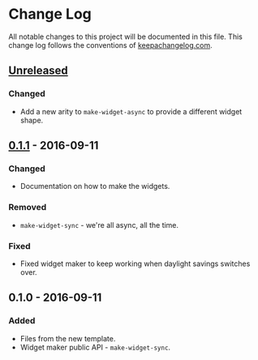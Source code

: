 # Change Log
All notable changes to this project will be documented in this file. This change log follows the conventions of [keepachangelog.com](http://keepachangelog.com/).

## [Unreleased]
### Changed
- Add a new arity to `make-widget-async` to provide a different widget shape.

## [0.1.1] - 2016-09-11
### Changed
- Documentation on how to make the widgets.

### Removed
- `make-widget-sync` - we're all async, all the time.

### Fixed
- Fixed widget maker to keep working when daylight savings switches over.

## 0.1.0 - 2016-09-11
### Added
- Files from the new template.
- Widget maker public API - `make-widget-sync`.

[Unreleased]: https://github.com/your-name/rand_0010/compare/0.1.1...HEAD
[0.1.1]: https://github.com/your-name/rand_0010/compare/0.1.0...0.1.1
